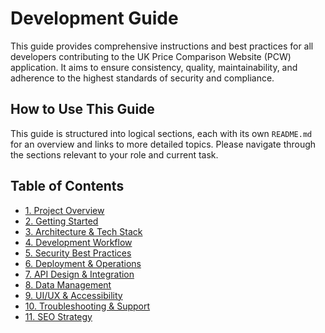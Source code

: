 # Development Guide

This guide provides comprehensive instructions and best practices for all developers contributing to the UK Price Comparison Website (PCW) application. It aims to ensure consistency, quality, maintainability, and adherence to the highest standards of security and compliance.

## How to Use This Guide

This guide is structured into logical sections, each with its own `README.md` for an overview and links to more detailed topics. Please navigate through the sections relevant to your role and current task.

## Table of Contents

*   [1. Project Overview](./01_project_overview/README.md)
*   [2. Getting Started](./02_getting_started/README.md)
*   [3. Architecture & Tech Stack](./03_architecture_tech_stack/README.md)
*   [4. Development Workflow](./04_development_workflow/README.md)
*   [5. Security Best Practices](./05_security_best_practices/README.md)
*   [6. Deployment & Operations](./06_deployment_operations/README.md)
*   [7. API Design & Integration](./07_api_design_integration/README.md)
*   [8. Data Management](./08_data_management/README.md)
*   [9. UI/UX & Accessibility](./09_ui_ux_accessibility/README.md)
*   [10. Troubleshooting & Support](./10_troubleshooting_support/README.md)
*   [11. SEO Strategy](./11_seo_strategy/README.md)

